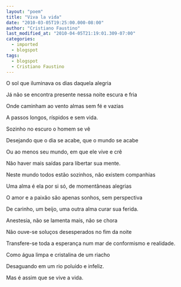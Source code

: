 ```yaml
---
layout: "poem"
title: "Viva la vida"
date: "2010-03-05T19:25:00.000-08:00"
author: "Cristiano Faustino"
last_modified_at: "2010-04-05T21:19:01.309-07:00"
categories:
  - imported
  - blogspot
tags:
  - blogspot
  - Cristiano Faustino
---
```


O sol que iluminava os dias daquela alegria

Já não se encontra presente nessa noite escura e fria

Onde caminham ao vento almas sem fé e vazias

A passos longos, ríspidos e sem vida.

Sozinho no escuro o homem se vê

Desejando que o dia se acabe, que o mundo se acabe

Ou ao menos seu mundo, em que ele vive e crê

Não haver mais saídas para libertar sua mente.

Neste mundo todos estão sozinhos, não existem companhias

Uma alma é ela por si só, de momentâneas alegrias

O amor e a paixão são apenas sonhos, sem perspectiva

De carinho, um beijo, uma outra alma curar sua ferida.

Anestesia, não se lamenta mais, não se chora

Não ouve-se soluços desesperados no fim da noite

Transfere-se toda a esperança num mar de conformismo e realidade.

Como água limpa e cristalina de um riacho

Desaguando em um rio poluído e infeliz.

Mas é assim que se vive a vida.